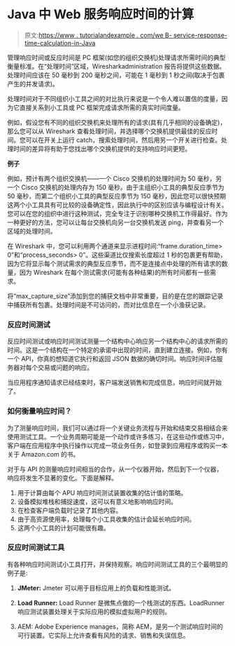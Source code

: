 # Java 中 Web 服务响应时间的计算

> 原文:[https://www . tutorialandexample . com/we B- service-response-time-calculation-in-Java](https://www.tutorialandexample.com/web-service-response-time-calculation-in-java)

管理响应时间或反应时间是 PC 框架(如您的组织交换机)处理请求所需时间的典型衡量标准。在“处理时间”区域，Wiresharkadministration 报告将提供这些数据。处理时间应该在 50 毫秒到 200 毫秒之间，可能在 1 毫秒到 1 秒之间(取决于包裹产生的并发请求)。

处理时间对于不同组织小工具之间的对比执行来说是一个令人难以置信的度量，因为它直接关系到小工具或 PC 框架完成请求所需的真实时间度量。

例如，假设您有不同的组织交换机来处理所有的请求(具有几乎相同的设备确定)，那么您可以从 Wireshark 查看处理时间，并选择哪个交换机提供最佳的反应时间。您可以在开关上运行 catch，搜索处理时间，然后用另一个开关进行检查。处理时间的差异将有助于您找出哪个交换机提供的支持响应时间更短。

**例子**

例如，预计有两个组织交换机——一个 Cisco 交换机的处理时间为 50 毫秒，另一个 Cisco 交换机的处理内存为 150 毫秒。由于主组织小工具的典型反应季节为 50 毫秒，而第二个组织小工具的典型反应季节为 150 毫秒，因此您可以很快预期这两个小工具具有可比较的设备确定性，因此执行中的区别应该与编程设计有关。您可以在您的组织中进行这种测试，完全专注于识别哪种交换机工作得最好。作为一种更好的方法，您可以让每台交换机向另一台交换机发送 ping，并查看另一个区域的处理时间。

在 Wireshark 中，您可以利用两个通道来显示进程时间:“frame.duration_time> 0”和“process_seconds> 0”。这些渠道比仅搜索长度超过 1 秒的包裹更有帮助，因为它将显示每个测试需求的典型反应季节，而不是连接点中处理的所有请求的数量，因为 Wireshark 在每个测试需求(可能有各种结果)的所有时间都有一些需求。

将“max_capture_size”添加到您的捕获文档中非常重要，目的是在您的跟踪记录中捕获所有包裹。处理时间是不可访问的，而对比信息在一个小渔获记录。

### 反应时间测试

反应时间测试或响应时间测试测量一个结构中心响应另一个结构中心的请求所需的时间。这是一个结构在一个特定的承诺中出现的时间，直到建立连接。例如，你有一个 API，你真的想知道它执行和返回 JSON 数据的确切时间。响应时间评估服务器对每个交易或问题的响应。

当应用程序通知请求已经结束时，客户端发送销售和完成信息，响应时间就开始了。

### 如何衡量响应时间？

为了测量响应时间，我们可以通过将一个关键业务流程与开始和结束交易相结合来使用测试工具。一个业务周期可能是一个动作或许多练习，在这些动作或练习中，客户端在应用程序中执行操作以完成一项业务任务，如登录到应用程序或购买一本关于 Amazon.com 的书。

对于与 API 的测量响应时间相当的合作，从一个仪器开始，然后到下一个仪器，响应将发生不显著的变化。下面是解释。

1.  用于计算由每个 APU 响应时间测试装置收集的估计值的策略。
2.  设备模拟堆栈和捕捉速度，这可以有意义地影响响应时间。
3.  在检查客户端负载时记录了其他内容。
4.  由于高资源使用率，处理每个小工具收集的估计会延长响应时间。
5.  这两个小工具的计划可能很有趣。

### 反应时间测试工具

有各种响应时间测试小工具打开，并保持观察。响应时间测试工具的三个最明显的例子是:

1.  **JMeter:**
    Jmeter 可以用于目标应用上的负载和性能测试。

2.  **Load Runner:**
    Load Runner 是微焦点做的一个栈测试的东西。LoadRunner 响应测试装置处理关于实际应用的模拟虚拟用户的规则。

3.  AEM:
    Adobe Experience manages，简称 AEM，是另一个测试响应时间的可行装置。它实际上允许查看有风险的请求、销售和失误信息。